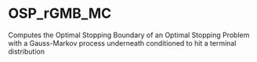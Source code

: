 # OSP_rGMB_MC
Computes the Optimal Stopping Boundary of an Optimal Stopping Problem with a Gauss-Markov process underneath conditioned to hit a terminal distribution
